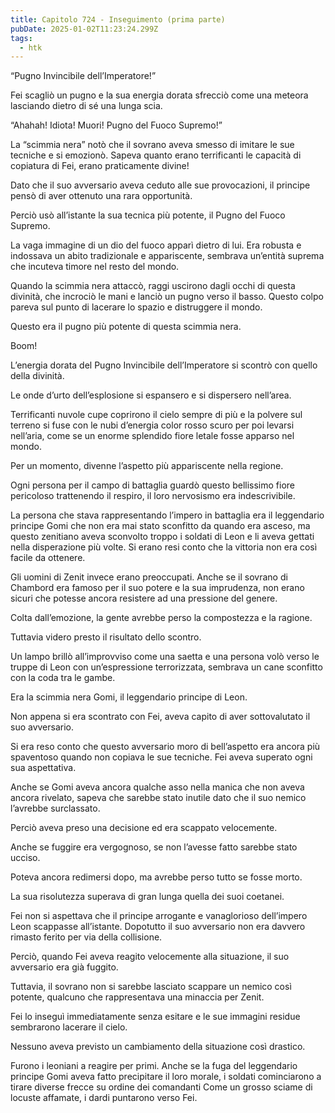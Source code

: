 ```yaml
---
title: Capitolo 724 - Inseguimento (prima parte)
pubDate: 2025-01-02T11:23:24.299Z
tags:
  - htk
---
```


“Pugno Invincibile dell’Imperatore!”

Fei scagliò un pugno e la sua energia dorata sfrecciò come una meteora lasciando dietro di sé una lunga scia.

“Ahahah! Idiota! Muori! Pugno del Fuoco Supremo!”

La “scimmia nera” notò che il sovrano aveva smesso di imitare le sue tecniche e si emozionò. Sapeva quanto erano terrificanti le capacità di copiatura di Fei, erano praticamente divine!

Dato che il suo avversario aveva ceduto alle sue provocazioni, il principe pensò di aver ottenuto una rara opportunità.

Perciò usò all’istante la sua tecnica più potente, il Pugno del Fuoco Supremo.

La vaga immagine di un dio del fuoco apparì dietro di lui. Era robusta e indossava un abito tradizionale e appariscente, sembrava un’entità suprema che incuteva timore nel resto del mondo.

Quando la scimmia nera attaccò, raggi uscirono dagli occhi di questa divinità, che incrociò le mani e lanciò un pugno verso il basso. Questo colpo pareva sul punto di lacerare lo spazio e distruggere il mondo.

Questo era il pugno più potente di questa scimmia nera.

Boom!

L’energia dorata del Pugno Invincibile dell’Imperatore si scontrò con quello della divinità.

Le onde d’urto dell’esplosione si espansero e si dispersero nell’area.

Terrificanti nuvole cupe coprirono il cielo sempre di più e la polvere sul terreno si fuse con le nubi d’energia color rosso scuro per poi levarsi nell’aria, come se un enorme splendido fiore letale fosse apparso nel mondo.

Per un momento, divenne l’aspetto più appariscente nella regione.

Ogni persona per il campo di battaglia guardò questo bellissimo fiore pericoloso trattenendo il respiro, il loro nervosismo era indescrivibile.

La persona che stava rappresentando l’impero in battaglia era il leggendario principe Gomi che non era mai stato sconfitto da quando era asceso, ma questo zenitiano aveva sconvolto troppo i soldati di Leon e li aveva gettati nella disperazione più volte. Si erano resi conto che la vittoria non era così facile da ottenere.

Gli uomini di Zenit invece erano preoccupati. Anche se il sovrano di Chambord era famoso per il suo potere e la sua imprudenza, non erano sicuri che potesse ancora resistere ad una pressione del genere.

Colta dall’emozione, la gente avrebbe perso la compostezza e la ragione.

Tuttavia videro presto il risultato dello scontro.

Un lampo brillò all’improvviso come una saetta e una persona volò verso le truppe di Leon con un’espressione terrorizzata, sembrava un cane sconfitto con la coda tra le gambe.

Era la scimmia nera Gomi, il leggendario principe di Leon.

Non appena si era scontrato con Fei, aveva capito di aver sottovalutato il suo avversario.

Si era reso conto che questo avversario moro di bell’aspetto era ancora più spaventoso quando non copiava le sue tecniche. Fei aveva superato ogni sua aspettativa.

Anche se Gomi aveva ancora qualche asso nella manica che non aveva ancora rivelato, sapeva che sarebbe stato inutile dato che il suo nemico l’avrebbe surclassato.

Perciò aveva preso una decisione ed era scappato velocemente.

Anche se fuggire era vergognoso, se non l’avesse fatto sarebbe stato ucciso.

Poteva ancora redimersi dopo, ma avrebbe perso tutto se fosse morto.

La sua risolutezza superava di gran lunga quella dei suoi coetanei.

Fei non si aspettava che il principe arrogante e vanaglorioso dell’impero Leon scappasse all’istante. Dopotutto il suo avversario non era davvero rimasto ferito per via della collisione.

Perciò, quando Fei aveva reagito velocemente alla situazione, il suo avversario era già fuggito.

Tuttavia, il sovrano non si sarebbe lasciato scappare un nemico così potente, qualcuno che rappresentava una minaccia per Zenit.

Fei lo inseguì immediatamente senza esitare e le sue immagini residue sembrarono lacerare il cielo.

Nessuno aveva previsto un cambiamento della situazione così drastico.

Furono i leoniani a reagire per primi. Anche se la fuga del leggendario principe Gomi aveva fatto precipitare il loro morale, i soldati cominciarono a tirare diverse frecce su ordine dei comandanti Come un grosso sciame di locuste affamate, i dardi puntarono verso Fei.
